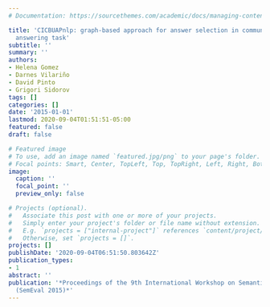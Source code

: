 ```yaml
---
# Documentation: https://sourcethemes.com/academic/docs/managing-content/

title: 'CICBUAPnlp: graph-based approach for answer selection in community question
  answering task'
subtitle: ''
summary: ''
authors:
- Helena Gomez
- Darnes Vilariño
- David Pinto
- Grigori Sidorov
tags: []
categories: []
date: '2015-01-01'
lastmod: 2020-09-04T01:51:51-05:00
featured: false
draft: false

# Featured image
# To use, add an image named `featured.jpg/png` to your page's folder.
# Focal points: Smart, Center, TopLeft, Top, TopRight, Left, Right, BottomLeft, Bottom, BottomRight.
image:
  caption: ''
  focal_point: ''
  preview_only: false

# Projects (optional).
#   Associate this post with one or more of your projects.
#   Simply enter your project's folder or file name without extension.
#   E.g. `projects = ["internal-project"]` references `content/project/deep-learning/index.md`.
#   Otherwise, set `projects = []`.
projects: []
publishDate: '2020-09-04T06:51:50.803642Z'
publication_types:
- 1
abstract: ''
publication: '*Proceedings of the 9th International Workshop on Semantic Evaluation
  (SemEval 2015)*'
---
```

